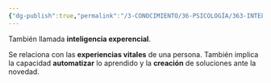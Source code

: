 ```yaml
---
{"dg-publish":true,"permalink":"/3-CONOCIMIENTO/36-PSICOLOGÍA/363-INTELIGENICA/Inteligencia creativa/"}
---
```


También llamada **inteligencia experencial**.

Se relaciona con las **experiencias vitales** de una persona. También implica la capacidad **automatizar** lo aprendido y la **creación** de soluciones ante la novedad.